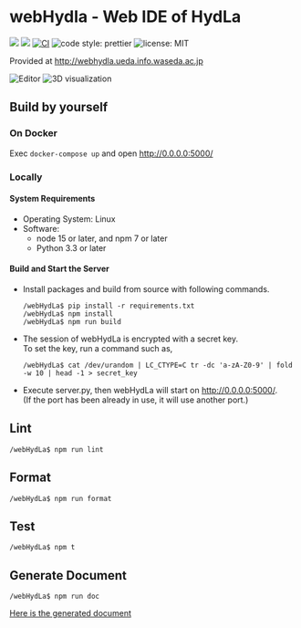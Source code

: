 # webHydla - Web IDE of HydLa

![](https://img.shields.io/badge/node->=15.0.0-brightgreen)
![](https://img.shields.io/badge/python->=3.3-blue)
[![CI](https://github.com/HydLa/webHydLa/workflows/CI/badge.svg)](https://github.com/HydLa/webHydLa/actions?query=workflow:CI)
![code style: prettier](https://img.shields.io/badge/code_style-prettier-ff69b4.svg?style=flat-square)
![license: MIT](https://img.shields.io/badge/license-MIT-blue)

Provided at http://webhydla.ueda.info.waseda.ac.jp

![Editor](https://user-images.githubusercontent.com/39757050/101180365-d3b45980-368e-11eb-8590-e4fb5bef7aae.png)
![3D visualization](https://user-images.githubusercontent.com/39757050/101180368-d57e1d00-368e-11eb-970f-5f6fd012c1f5.png)

## Build by yourself

### On Docker

Exec `docker-compose up` and open http://0.0.0.0:5000/

### Locally

#### System Requirements

- Operating System: Linux
- Software:
  - node 15 or later, and npm 7 or later
  - Python 3.3 or later

#### Build and Start the Server

- Install packages and build from source with following commands.
  ```
  /webHydLa$ pip install -r requirements.txt
  /webHydLa$ npm install
  /webHydLa$ npm run build
  ```
- The session of webHydLa is encrypted with a secret key.  
  To set the key, run a command such as,
  ```
  /webHydLa$ cat /dev/urandom | LC_CTYPE=C tr -dc 'a-zA-Z0-9' | fold -w 10 | head -1 > secret_key
  ```
- Execute server.py, then webHydLa will start on http://0.0.0.0:5000/.  
  (If the port has been already in use, it will use another port.)

## Lint

```
/webHydLa$ npm run lint
```

## Format

```
/webHydLa$ npm run format
```

## Test

```
/webHydLa$ npm t
```

## Generate Document

```
/webHydLa$ npm run doc
```
[Here is the generated document](https://hydla.github.io/webHydLa/doc/)
